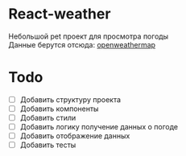 # React-weather
Небольшой pet проект для просмотра погоды\
Данные берутся отсюда: [openweathermap](https://openweathermap.org)

# Todo
- [ ] Добавить структуру проекта
- [ ] Добавить компоненты
- [ ] Добавить стили
- [ ] Добавить логику получение данных о погоде
- [ ] Добавить отображение данных
- [ ] Добавить тесты
